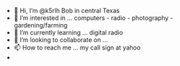 - 👋 Hi, I’m @k5rlh Bob in central Texas
- 👀 I’m interested in ... computers - radio - photography - gardening/farming
- 🌱 I’m currently learning ... digital radio
- 💞️ I’m looking to collaborate on ...
- 📫 How to reach me ... my call  sign at yahoo
-
<!---
k5rlh/k5rlh is a ✨ special ✨ repository because its `README.md` (this file) appears on your GitHub profile.
You can click the Preview link to take a look at your changes.
--->
